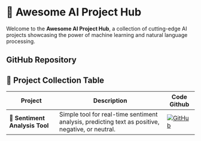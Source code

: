 # 🌟 Awesome AI Project Hub

Welcome to the **Awesome AI Project Hub**, a collection of cutting-edge AI projects showcasing the power of machine learning and natural language processing.

## GitHub Repository

## 🧩 Project Collection Table

| Project                       | Description                               | Code Github      |
| ------------------------------| ----------------------------------------- | -----------------| 
| 🧠 **Sentiment Analysis Tool**   |Simple tool for real-time sentiment analysis, predicting text as positive, negative, or neutral. | [![GitHub](https://img.shields.io/badge/Code-GitHub-black?logo=github)](https://github.com/navindevan/Sentiment-Analysis-Tool.git)|
